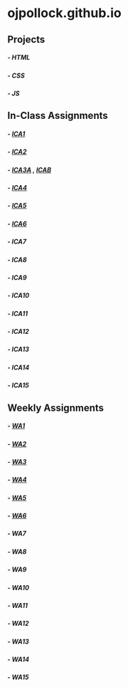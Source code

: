 # ojpollock.github.io

## Projects
##### - HTML
##### - CSS
##### - JS

## In-Class Assignments

##### - [ICA1](ica/ICA1.pdf)
##### - [ICA2](ica/ICA2.pdf)
##### - [ICA3A](https://ojpollock.github.io/ica/ica3a.html) , [ICAB](https://ojpollock.github.io/ica/ica3-part2/ica3b.html)
##### - [ICA4](https://ojpollock.github.io/ica/ica4.html)
##### - [ICA5](https://ojpollock.github.io/ica/ica5/ica5.html)
##### - [ICA6](https://ojpollock.github.io/ica/ica6/ica6-part1.html)
##### - ICA7
##### - ICA8
##### - ICA9
##### - ICA10
##### - ICA11
##### - ICA12
##### - ICA13
##### - ICA14
##### - ICA15

## Weekly Assignments

##### - [WA1](https://ojpollock.github.io/wa/wa1.html)
##### - [WA2](https://ojpollock.github.io/wa/wa2.html)
##### - [WA3](https://ojpollock.github.io/wa/wa3.html)
##### - [WA4](https://ojpollock.github.io/wa/wa4.html)
##### - [WA5](https://ojpollock.github.io/wa/wa5.html)
##### - [WA6](https://ojpollock.github.io/wa/wa6.html)
##### - WA7
##### - WA8
##### - WA9
##### - WA10
##### - WA11
##### - WA12
##### - WA13
##### - WA14
##### - WA15
